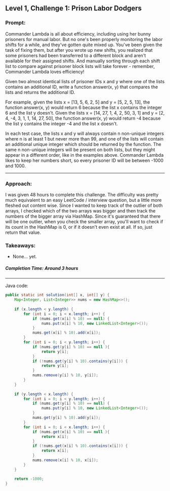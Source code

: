 
## Level 1, Challenge 1: Prison Labor Dodgers

### Prompt: 

Commander Lambda is all about efficiency, including using her bunny prisoners for manual labor. But no one's been properly monitoring the labor shifts for a while, and they've gotten quite mixed up. You've been given the task of fixing them, but after you wrote up new shifts, you realized that some prisoners had been transferred to a different block and aren't available for their assigned shifts. And manually sorting through each shift list to compare against prisoner block lists will take forever - remember, Commander Lambda loves efficiency!

Given two almost identical lists of prisoner IDs x and y where one of the lists contains an additional ID, write a function answer(x, y) that compares the lists and returns the additional ID.

For example, given the lists x = [13, 5, 6, 2, 5] and y = [5, 2, 5, 13], the function answer(x, y) would return 6 because the list x contains the integer 6 and the list y doesn't. Given the lists x = [14, 27, 1, 4, 2, 50, 3, 1] and y = [2, 4, -4, 3, 1, 1, 14, 27, 50], the function answer(x, y) would return -4 because the list y contains the integer -4 and the list x doesn't.

In each test case, the lists x and y will always contain n non-unique integers where n is at least 1 but never more than 99, and one of the lists will contain an additional unique integer which should be returned by the function. The same n non-unique integers will be present on both lists, but they might appear in a different order, like in the examples above. Commander Lambda likes to keep her numbers short, so every prisoner ID will be between -1000 and 1000.

---
### Approach:

I was given 48 hours to complete this challenge. The difficulty was pretty much equivalent to an easy LeetCode / interview question, but a little more fleshed out content wise. Since I wanted to keep track of the outlier of both arrays, I checked which of the two arrays was bigger and then track the numbers of the bigger array via HashMap. Since it's guaranteed that there will be one outlier, when you check the smaller array, you'll want to check if its count in the HashMap is 0, or if it doesn't even exist at all. If so, just return that value.

### Takeaways:

- None... yet.

##### Completion Time: Around 3 hours

---
Java code:
``` java
public static int solution(int[] x, int[] y) {
    Map<Integer, List<Integer>> nums = new HashMap<>();
    
    if (x.length < y.length) {
        for (int i = 0; i < x.length; i++) {
        	if (nums.get(x[i] % 10) == null) {
        		nums.put(x[i] % 10, new LinkedList<Integer>());
        	}
        	nums.get(x[i] % 10).add(x[i]);
        }
        for (int i = 0; i < y.length; i++) {
            if (nums.get(y[i] % 10) == null ){
                return y[i];
            }
            if (!nums.get(y[i] % 10).contains(y[i])) {
            	return y[i];
            }
            nums.remove(y[i] % 10, y[i]);
        }
    }
    
    if (y.length < x.length) {
        for (int i = 0; i < y.length; i++) {
        	if (nums.get(y[i] % 10) == null) {
        		nums.put(y[i] % 10, new LinkedList<Integer>());
        	}
        	nums.get(y[i] % 10).add(y[i]);
        }
        for (int i = 0; i < x.length; i++) {
            if (nums.get(x[i] % 10) == null ){
                return x[i];
            }
            if (!nums.get(x[i] % 10).contains(x[i])) {
            	return x[i];
            }
            nums.remove(x[i] % 10, x[i]);
        }
    }
    
    return -1000;
}
```